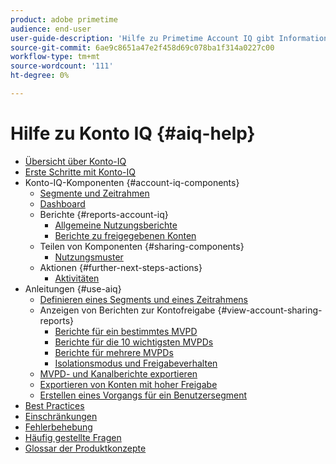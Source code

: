 ```yaml
---
product: adobe primetime
audience: end-user
user-guide-description: 'Hilfe zu Primetime Account IQ gibt Informationen zu den Konto-IQ-Komponenten und führt Sie durch die Journey zur Verwendung der verschiedenen Komponenten. '
source-git-commit: 6ae9c8651a47e2f458d69c078ba1f314a0227c00
workflow-type: tm+mt
source-wordcount: '111'
ht-degree: 0%

---
```


# Hilfe zu Konto IQ {#aiq-help}

+ [Übersicht über Konto-IQ](/help/AccountIQ/home.md)
+ [Erste Schritte mit Konto-IQ](/help/AccountIQ/get-started.md)
+ Konto-IQ-Komponenten {#account-iq-components}
   + [Segmente und Zeitrahmen](/help/AccountIQ/segments-timeframe.md)
   + [Dashboard](/help/AccountIQ/dashboard.md)
   + Berichte {#reports-account-iq}
      + [Allgemeine Nutzungsberichte](/help/AccountIQ/general-usage-reports.md)
      + [Berichte zu freigegebenen Konten](/help/AccountIQ/shared-acc-reports.md)
   + Teilen von Komponenten {#sharing-components}
      + [Nutzungsmuster](/help/AccountIQ/usage-patterns.md)
   + Aktionen {#further-next-steps-actions}
      + [Aktivitäten](/help/AccountIQ/operations.md)
+ Anleitungen {#use-aiq}
   + [Definieren eines Segments und eines Zeitrahmens](/help/AccountIQ/howto-select-segment-timeframe.md)
   + Anzeigen von Berichten zur Kontofreigabe {#view-account-sharing-reports}
      + [Berichte für ein bestimmtes MVPD](/help/AccountIQ/reports-for-specific-mvpds.md)
      + [Berichte für die 10 wichtigsten MVPDs](/help/AccountIQ/top-10-mvpd-reports.md)
      + [Berichte für mehrere MVPDs](viewrep-multiple-mvpd-channel.md)
      + [Isolationsmodus und Freigabeverhalten](/help/AccountIQ/isolation-mode.md)
   + [MVPD- und Kanalberichte exportieren](/help/AccountIQ/export-segment-metrics.md)
   + [Exportieren von Konten mit hoher Freigabe](/help/AccountIQ/export-acc-information.md)
   + [Erstellen eines Vorgangs für ein Benutzersegment](/help/AccountIQ/operation-affecting-user-segment.md)
+ [Best Practices](/help/AccountIQ/best-practices.md)
+ [Einschränkungen](/help/AccountIQ/limitations.md)
+ [Fehlerbehebung](/help/AccountIQ/troubleshoot.md)
+ [Häufig gestellte Fragen](/help/AccountIQ/faq.md)
+ [Glossar der Produktkonzepte](/help/AccountIQ/product-concepts.md)